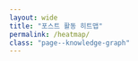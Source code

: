 ```yaml
---
layout: wide
title: "포스트 활동 히트맵"
permalink: /heatmap/
class: "page--knowledge-graph"
---
```


<style>
  .cal-heatmap-container { display: block; padding: 2em; }
  .ch-tooltip { background: #333; color: #fff; padding: 10px; border-radius: 4px; box-shadow: 0 0 10px rgba(0,0,0,0.5); }
</style>

<script src="https://d3js.org/d3.v7.min.js"></script>
<script type="text/javascript" src="https://cdn.jsdelivr.net/npm/cal-heatmap@4.2.2/dist/cal-heatmap.min.js"></script>
<link rel="stylesheet" href="https://cdn.jsdelivr.net/npm/cal-heatmap@4.2.2/dist/cal-heatmap.css">

<div id="cal-heatmap" style="color: #eee;"></div>

<script>
document.addEventListener('DOMContentLoaded', function() {
  
  fetch('/heatmap-data.json')
    .then(response => {
      if (!response.ok) {
        throw new Error('heatmap-data.json 파일을 불러오는 데 실패했습니다.');
      }
      return response.json();
    })
    .then(posts => {

      const postsByDay = posts.reduce((acc, post) => {
        const date = post.date;
        acc[date] = (acc[date] || 0) + 1;
        return acc;
      }, {});

      const heatmapData = Object.keys(postsByDay).map(date => ({
        date: date,
        value: postsByDay[date]
      }));

      const cal = new CalHeatmap(); // new CalHeatmap()으로 최종 수정

      cal.paint({
        data: {
          source: heatmapData,
          x: 'date',
          y: 'value'
        },
        date: {
          start: new Date(new Date().setFullYear(new Date().getFullYear() - 1)),
          locale: 'ko'
        },
        range: 12,
        scale: {
          color: {
            scheme: 'Greens', 
            type: 'threshold',
            domain: [1, 2, 3, 4]
          }
        },
        domain: {
          type: 'month',
          gutter: 4,
          label: { text: 'MMM', textAlign: 'start', position: 'top' }
        },
        subDomain: {
          type: 'day',
          radius: 2,
          width: 15,
          height: 15,
          gutter: 4
        }
      },
      // [수정] 주석을 해제하여 툴팁 플러그인을 다시 활성화합니다.
      [
        [
          CalHeatmap.Tooltip, // CalHeatmap.Tooltip으로 최종 수정
          {
            text: function (date, value, dayjsDate) {
              return (value ? value : '게시물 없음') + (value ? '개' : '') + ' (' + dayjsDate.format('YYYY-MM-DD') + ')';
            }
          }
        ]
      ]);
    })
    .catch(error => {
      document.getElementById('cal-heatmap').innerHTML = '<h3 style="color:red;">오류 발생: ' + error.message + '</h3><p>개발자 도구(F12)의 Console 탭에서 더 자세한 정보를 확인하세요.</p>';
      console.error(error);
    });
});
</script>
